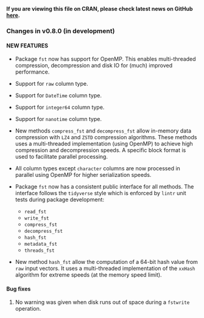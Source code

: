 
**If you are viewing this file on CRAN, please check latest news on GitHub [here](https://github.com/fstpackage/fst/blob/develop/NEWS.md).**

### Changes in v0.8.0 (in development)

#### NEW FEATURES

* Package `fst` now has support for OpenMP. This enables multi-threaded compression, decompression and disk IO for (much) improved performance.
* Support for `raw` column type.
* Support for `DateTime` column type.
* Support for `integer64` column type.
* Support for `nanotime` column type.
* New methods `compress_fst` and `decompress_fst` allow in-memory data compression with `LZ4` and `ZSTD` compression algorithms. These methods uses a multi-threaded implementation (using OpenMP) to achieve high compression and decompression speeds. A specific block format is used to facilitate parallel processing.
* All column types except `character` columns are now processed in parallel using OpenMP for higher serialization speeds.
* Package `fst` now has a consistent public interface for all methods. The interface follows the `tidyverse` style which is enforced by `lintr` unit tests during package development:

    * `read_fst`
    * `write_fst`
    * `compress_fst`
    * `decompress_fst`
    * `hash_fst`
    * `metadata_fst`
    * `threads_fst`
* New method `hash_fst` allow the computation of a 64-bit hash value from `raw` input vectors. It uses a multi-threaded implementation of the `xxHash` algorithm for extreme speeds (at the memory speed limit).


#### Bug fixes

1. No warning was given when disk runs out of space during a `fstwrite` operation. 
